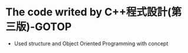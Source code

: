 # The code writed by C++程式設計(第三版)-GOTOP
* Used structure and Object Oriented Programming with concept
